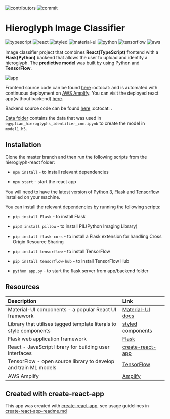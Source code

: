 
![contributors](https://img.shields.io/github/contributors/XandraV/hieroglyp-image-classifier?color=gold)
![commit](https://img.shields.io/github/last-commit/XandraV/hieroglyp-image-classifier?color=cyan)


# Hieroglyph Image Classifier

![typescript](https://img.shields.io/badge/-TypeScript-007ACC?style=flat-square&logo=typescript&logoColor=white)
![react](https://img.shields.io/badge/-React-45b8d8?style=flat-square&logo=react&logoColor=white)
![styled](https://img.shields.io/badge/-Styled_Components-db7092?style=flat-square&logo=styled-components&logoColor=white)
![material-ui](https://img.shields.io/badge/-MaterialUI-0081CB?style=flat-square&logo=material-ui&logoColor=white)
![python](https://img.shields.io/badge/-Python-3776AB?style=flat-square&logo=python&logoColor=white)
![tensorflow](https://img.shields.io/badge/-Tensorflow-FF6F00?style=flat-square&logo=Tensorflow&logoColor=white)
![aws](https://img.shields.io/badge/-Amazon%20AWS-007ACC?style=flat-square&logo=Amazon%20Aws&logoColor=white)

Image classifier project that combines **React(TypeScript)** frontend with a **Flask(Python)** backend that allows the user to upload and identify a hieroglyph. The **predictive model** was built by using Python and **TensorFlow**.

![app](https://hieroglyphidentifier.s3.eu-west-2.amazonaws.com/hieroglyph.gif)

Frontend source code can be found [here](https://github.com/XandraV/hieroglyp-image-classifier/tree/master/app/hieroglyph-react) :octocat: and is automated with continuous deployment on [AWS Amplify](https://aws.amazon.com/amplify/). You can visit the deployed react app(without backend) [here](https://master.d2zd0hmxbpbx32.amplifyapp.com).

Backend source code can be found [here](https://github.com/XandraV/hieroglyp-image-classifier/tree/master/app/backend/) :octocat: .

[Data folder](https://github.com/XandraV/hieroglyp-image-classifier/tree/master/data) contains the data that was used in `egyptian_hieroglyphs_identifier_cnn.ipynb` to create the model in `model1.h5`.

## Installation

Clone the master branch and then run the following scripts from the hieroglyph-react folder:

- `npm install` - to install relevant dependencies

- `npm start` - start the react app

You will need to have the latest version of [Python 3](https://www.python.org/downloads/), [Flask](https://flask.palletsprojects.com/en/1.1.x/installation/) and [Tensorflow](https://www.tensorflow.org/install/) installed on your machine.

You can install the relevant dependencies by running the following scripts:
- `pip install Flask` - to install Flask

- `pip3 install pillow` - to install PIL(Python Imaging Library)

- `pip install flask-cors` - to install a Flask extension for handling Cross Origin Resource Sharing

- `pip install tensorflow` - to install TensorFlow

- `pip install tensorflow-hub` - to install TensorFlow Hub

- `python app.py` - to start the flask server from app/backend folder

## Resources

| Description                                                        | Link                                                                      |
| :----------------------------------------------------------------- | :------------------------------------------------------------------------ |
| Material-UI components - a popular React UI framework              | [Material-UI docs](https://material-ui.com/getting-started/installation/) |
| Library that utilises tagged template literals to style components | [styled components](https://styled-components.com/)                       |
| Flask web application framework                                    | [Flask](https://flask.palletsprojects.com/en/1.1.x/)                      |
| React - JavaScript library for building user interfaces            | [create-react-app](https://github.com/facebook/create-react-app)          |
|TensorFlow - open source library to develop and train ML models| [TensorFlow](https://www.tensorflow.org/) 
|AWS Amplify |  [Amplify](https://aws.amazon.com/amplify/)

## Created with create-react-app

This app was created with [create-react-app](https://github.com/facebook/create-react-app), see usage guidelines in [create-react-app-readme.md](create-react-app-readme.md)
